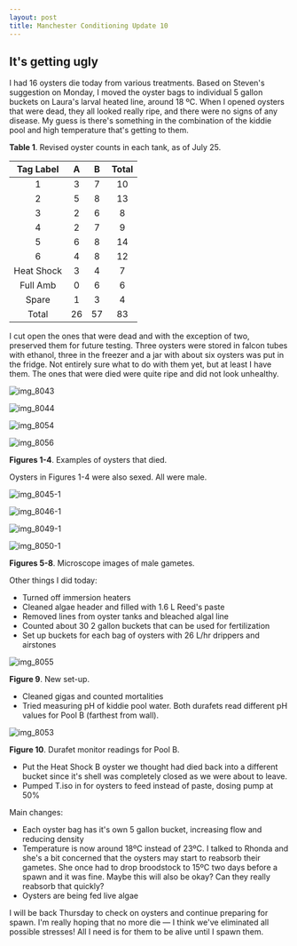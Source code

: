 ```yaml
---
layout: post
title: Manchester Conditioning Update 10
---
```


## It's getting ugly

I had 16 oysters die today from various treatments. Based on Steven's suggestion on Monday, I moved the oyster bags to individual 5 gallon buckets on Laura's larval heated line, around 18 ºC. When I opened oysters that were dead, they all looked really ripe, and there were no signs of any disease. My guess is there's something in the combination of the kiddie pool and high temperature that's getting to them.

**Table 1**. Revised oyster counts in each tank, as of July 25.

|  Tag Label |  A |  B | Total |
|:----------:|:--:|:--:|:-----:|
|      1     |  3 |  7 |   10  |
|      2     |  5 |  8 |   13  |
|      3     |  2 |  6 |    8  |
|      4     |  2 |  7 |    9  |
|      5     |  6 |  8 |   14  |
|      6     |  4 |  8 |   12  |
| Heat Shock |  3 |  4 |    7  |
|  Full Amb  |  0 |  6 |    6  |
|    Spare   |  1 |  3 |    4  |
|    Total   | 26 | 57 |   83  |

I cut open the ones that were dead and with the exception of two, preserved them for future testing. Three oysters were stored in falcon tubes with ethanol, three in the freezer and a jar with about six oysters was put in the fridge. Not entirely sure what to do with them yet, but at least I have them. The ones that were died were quite ripe and did not look unhealthy.

![img_8043](https://user-images.githubusercontent.com/22335838/28605158-c3d3b2ea-7184-11e7-9249-62b930c30926.JPG)

![img_8044](https://user-images.githubusercontent.com/22335838/28605157-c3d35958-7184-11e7-933b-ba8a61f9e466.JPG)

![img_8054](https://user-images.githubusercontent.com/22335838/28605160-c3d9cafe-7184-11e7-8bbe-ca0e5b8d6126.JPG)

![img_8056](https://user-images.githubusercontent.com/22335838/28605159-c3d70512-7184-11e7-9ef3-c7d0938e0253.JPG)

**Figures 1-4**. Examples of oysters that died.

Oysters in Figures 1-4 were also sexed. All were male.

![img_8045-1](https://user-images.githubusercontent.com/22335838/28605205-1824f52a-7185-11e7-9913-60448d4588f9.JPG)

![img_8046-1](https://user-images.githubusercontent.com/22335838/28605207-18320512-7185-11e7-9e83-728570dce1bc.JPG)

![img_8049-1](https://user-images.githubusercontent.com/22335838/28605208-18327d9e-7185-11e7-8e1d-bd00094821e2.JPG)

![img_8050-1](https://user-images.githubusercontent.com/22335838/28605206-1831dae2-7185-11e7-8248-de4989937637.JPG)

**Figures 5-8**. Microscope images of male gametes.

Other things I did today:

- Turned off immersion heaters
- Cleaned algae header and filled with 1.6 L Reed's paste
- Removed lines from oyster tanks and bleached algal line
- Counted about 30 2 gallon buckets that can be used for fertilization
- Set up buckets for each bag of oysters with 26 L/hr drippers and airstones

![img_8055](https://user-images.githubusercontent.com/22335838/28605400-53d0f7b2-7186-11e7-8579-8d9a35fc1013.JPG)

**Figure 9**. New set-up.

- Cleaned gigas and counted mortalities
- Tried measuring pH of kiddie pool water. Both durafets read different pH values for Pool B (farthest from wall).

![img_8053](https://user-images.githubusercontent.com/22335838/28605393-4a094478-7186-11e7-8930-a9c4de604be1.JPG)

**Figure 10**. Durafet monitor readings for Pool B.

- Put the Heat Shock B oyster we thought had died back into a different bucket since it's shell was completely closed as we were about to leave.
- Pumped T.iso in for oysters to feed instead of paste, dosing pump at 50%

Main changes:

- Each oyster bag has it's own 5 gallon bucket, increasing flow and reducing density
- Temperature is now around 18ºC instead of 23ºC. I talked to Rhonda and she's a bit concerned that the oysters may start to reabsorb their gametes. She once had to drop broodstock to 15ºC two days before a spawn and it was fine. Maybe this will also be okay? Can they really reabsorb that quickly?
- Oysters are being fed live algae

I will be back Thursday to check on oysters and continue preparing for spawn. I'm really hoping that no more die — I think we've eliminated all possible stresses! All I need is for them to be alive until I spawn them.
